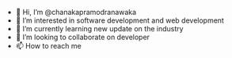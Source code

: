 - 👋 Hi, I’m @chanakapramodranawaka
- 👀 I’m interested in software development and web development 
- 🌱 I’m currently learning new update on the industry
- 💞️ I’m looking to collaborate on developer
- 📫 How to reach me 

<!---
chanakapramodranawaka/chanakapramodranawaka is a ✨ special ✨ repository because its `README.md` (this file) appears on your GitHub profile.
You can click the Preview link to take a look at your changes.
--->

